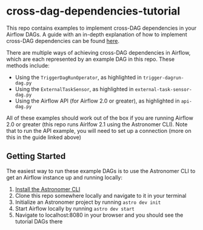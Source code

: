 # cross-dag-dependencies-tutorial
This repo contains examples to implement cross-DAG dependencies in your Airflow DAGs. A guide with an in-depth explanation of how to implement cross-DAG dependencies can be found [here](https://www.astronomer.io/guides/cross-dag-dependencies).

There are multiple ways of achieving cross-DAG dependencies in Airflow, which are each represented by an example DAG in this repo. These methods include:

 - Using the `TriggerDagRunOperator`, as highlighted in `trigger-dagrun-dag.py`
 - Using the `ExternalTaskSensor`, as highlighted in `external-task-sensor-dag.py`
 - Using the Airflow API (for Airflow 2.0 or greater), as highlighted in `api-dag.py`
 
All of these examples should work out of the box if you are running Airflow 2.0 or greater (this repo runs Airlfow 2.1 using the Astronomer CLI). Note that to run the API example, you will need to set up a connection (more on this in the guide linked above)

## Getting Started
The easiest way to run these example DAGs is to use the Astronomer CLI to get an Airflow instance up and running locally:

 1. [Install the Astronomer CLI](https://www.astronomer.io/docs/cloud/stable/develop/cli-quickstart)
 2. Clone this repo somewhere locally and navigate to it in your terminal
 3. Initialize an Astronomer project by running `astro dev init`
 4. Start Airflow locally by running `astro dev start`
 5. Navigate to localhost:8080 in your browser and you should see the tutorial DAGs there
